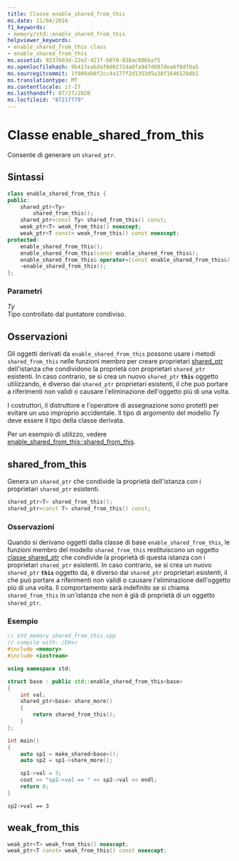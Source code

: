 ```yaml
---
title: Classe enable_shared_from_this
ms.date: 11/04/2016
f1_keywords:
- memory/std::enable_shared_from_this
helpviewer_keywords:
- enable_shared_from_this class
- enable_shared_from_this
ms.assetid: 9237603d-22e2-421f-b070-838ac006baf5
ms.openlocfilehash: 9b417eabdaf6002724a0fa947dd97dea6f0df0a5
ms.sourcegitcommit: 1f009ab0f2cc4a177f2d1353d5a38f164612bdb1
ms.translationtype: MT
ms.contentlocale: it-IT
ms.lasthandoff: 07/27/2020
ms.locfileid: "87217779"
---
```

# <a name="enable_shared_from_this-class"></a>Classe enable_shared_from_this

Consente di generare un `shared_ptr`.

## <a name="syntax"></a>Sintassi

```cpp
class enable_shared_from_this {
public:
    shared_ptr<Ty>
        shared_from_this();
    shared_ptr<const Ty> shared_from_this() const;
    weak_ptr<T> weak_from_this() noexcept;
    weak_ptr<T const> weak_from_this() const noexcept;
protected:
    enable_shared_from_this();
    enable_shared_from_this(const enable_shared_from_this&);
    enable_shared_from_this& operator=(const enable_shared_from_this&);
    ~enable_shared_from_this();
};
```

### <a name="parameters"></a>Parametri

*Ty*\
Tipo controllato dal puntatore condiviso.

## <a name="remarks"></a>Osservazioni

Gli oggetti derivati da `enable_shared_from_this` possono usare i metodi `shared_from_this` nelle funzioni membro per creare proprietari [shared_ptr](../standard-library/shared-ptr-class.md) dell'istanza che condividono la proprietà con proprietari `shared_ptr` esistenti. In caso contrario, se si crea un nuovo `shared_ptr` **`this`** oggetto utilizzando, è diverso dai `shared_ptr` proprietari esistenti, il che può portare a riferimenti non validi o causare l'eliminazione dell'oggetto più di una volta.

I costruttori, il distruttore e l'operatore di assegnazione sono protetti per evitare un uso improprio accidentale. Il tipo di argomento del modello *Ty* deve essere il tipo della classe derivata.

Per un esempio di utilizzo, vedere [enable_shared_from_this::shared_from_this](#shared_from_this).

## <a name="shared_from_this"></a><a name="shared_from_this"></a>shared_from_this

Genera un `shared_ptr` che condivide la proprietà dell'istanza con i proprietari `shared_ptr` esistenti.

```cpp
shared_ptr<T> shared_from_this();
shared_ptr<const T> shared_from_this() const;
```

### <a name="remarks"></a>Osservazioni

Quando si derivano oggetti dalla classe di base `enable_shared_from_this`, le funzioni membro del modello `shared_from_this` restituiscono un oggetto [classe shared_ptr](../standard-library/shared-ptr-class.md) che condivide la proprietà di questa istanza con i proprietari `shared_ptr` esistenti. In caso contrario, se si crea un nuovo `shared_ptr` **`this`** oggetto da, è diverso dai `shared_ptr` proprietari esistenti, il che può portare a riferimenti non validi o causare l'eliminazione dell'oggetto più di una volta. Il comportamento sarà indefinito se si chiama `shared_from_this` in un'istanza che non è già di proprietà di un oggetto `shared_ptr`.

### <a name="example"></a>Esempio

```cpp
// std_memory_shared_from_this.cpp
// compile with: /EHsc
#include <memory>
#include <iostream>

using namespace std;

struct base : public std::enable_shared_from_this<base>
{
    int val;
    shared_ptr<base> share_more()
    {
        return shared_from_this();
    }
};

int main()
{
    auto sp1 = make_shared<base>();
    auto sp2 = sp1->share_more();

    sp1->val = 3;
    cout << "sp2->val == " << sp2->val << endl;
    return 0;
}
```

```Output
sp2->val == 3
```

## <a name="weak_from_this"></a><a name="weak_from_this"></a>weak_from_this

```cpp
weak_ptr<T> weak_from_this() noexcept;
weak_ptr<T const> weak_from_this() const noexcept;
```

